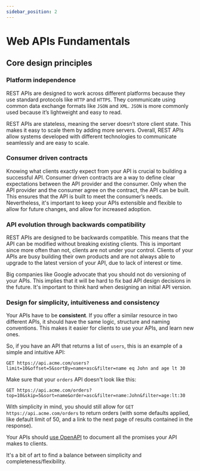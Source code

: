 ```yaml
---
sidebar_position: 2
---
```


# Web APIs Fundamentals

## Core design principles

### Platform independence

REST APIs are designed to work across different platforms because they use standard protocols like `HTTP` and `HTTPS`. They communicate using common data exchange formats like `JSON` and `XML`.
`JSON` is more commonly used because it’s lightweight and easy to read.

REST APIs are stateless, meaning the server doesn’t store client state. This makes it easy to scale them by adding
more servers. Overall, REST APIs allow systems developed with different technologies to communicate seamlessly and are easy to scale.

### Consumer driven contracts

Knowing what clients exactly expect from your API is crucial to building a successful API. Consumer driven contracts are a way to define clear expectations between the API provider and the consumer.
Only when the API provider and the consumer agree on the contract, the API can be built. This ensures that the API is built to meet the consumer’s needs. Nevertheless, it's important to keep your
APIs extensible and flexible to allow for future changes, and allow for increased adoption.

### API evolution through backwards compatibility

REST APIs are designed to be backwards compatible. This means that the API can be modified without breaking existing clients. This is important since more often than not, clients are not under your control.
Clients of your APIs are busy building their own products and are not always able to upgrade to the latest version of your API, due to lack of interest or time.

Big companies like Google advocate that you should not do versioning of your APIs. This implies that it will be hard to fix bad API design decisions in the future. It's important to think hard when designing
an initial API version.

### Design for simplicity, intuitiveness and consistency

Your APIs have to be **consistent**. If you offer a similar resource in two different APIs, it should have the same logic, structure and naming conventions. This makes it easier for clients to use your APIs, and
learn new ones.

So, if you have an API that returns a list of `users`, this is an example of a simple and intuitive API:

```http
GET https://api.acme.com/users?limit=10&offset=5&sortBy=name+asc&filter=name eq John and age lt 30
```

Make sure that your `orders` API doesn't look like this:

```http
GET https://api.acme.com/orders?top=10&skip=5&sort=name&order=asc&filter=name:John&filter=age:lt:30
```

With simplicity in mind, you should still allow for `GET https://api.acme.com/orders` to return orders (with some defaults applied, like default limit of 50, and a link to the next page of results contained in the response).

Your APIs should [use OpenAPI](/guidelines/use-open-api.md) to document all the promises your API makes to clients.

It's a bit of art to find a balance between simplicity and completeness/flexibility.